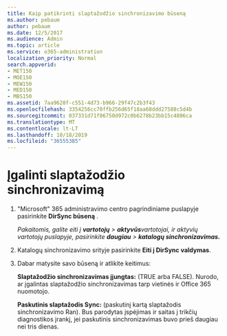 ```yaml
---
title: Kaip patikrinti slaptažodžio sinchronizavimo būseną
ms.author: pebaum
author: pebaum
ms.date: 12/5/2017
ms.audience: Admin
ms.topic: article
ms.service: o365-administration
localization_priority: Normal
search.appverid:
- MET150
- MOE150
- MEW150
- MED150
- MBS150
ms.assetid: 7aa9628f-c551-4d73-b966-29f47c2b3f43
ms.openlocfilehash: 3354256cc70ffb256d65f18aa68ddd27588c5d4b
ms.sourcegitcommit: 037331d71f06750d972c0b6278b23bb15c4806ca
ms.translationtype: MT
ms.contentlocale: lt-LT
ms.lasthandoff: 10/18/2019
ms.locfileid: "36555385"
---
```

# <a name="enable-password-sync"></a>Įgalinti slaptažodžio sinchronizavimą

1.  "Microsoft" 365 administravimo centro pagrindiniame puslapyje pasirinkite **DirSync būseną** . 
    
     *Pakaitomis, galite eiti į **vartotojų** \> **aktyvūs**vartotojai, ir aktyvių vartotojų puslapyje, pasirinkite **daugiau** \> **katalogų sinchronizavimas.*** 
    
2. Katalogų sinchronizavimo srityje pasirinkite **Eiti į DirSync valdymas**. 
    
3. Dabar matysite savo būseną ir atlikite keitimus:
    
    **Slaptažodžio sinchronizavimas įjungtas:** (TRUE arba FALSE). Nurodo, ar įgalintas slaptažodžio sinchronizavimas tarp vietinės ir Office 365 nuomotojo. 
    
    **Paskutinis slaptažodis Sync:** (paskutinį kartą slaptažodis sinchronizavimo Ran). Bus parodytas įspėjimas ir saitas į trikčių diagnostikos įrankį, jei paskutinis sinchronizavimas buvo prieš daugiau nei tris dienas. 
    

